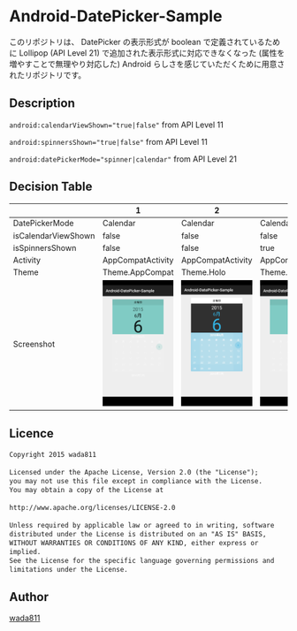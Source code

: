 Android-DatePicker-Sample
====

このリポジトリは、
DatePicker の表示形式が boolean で定義されているために
Lollipop (API Level 21) で追加された表示形式に対応できなくなった
(属性を増やすことで無理やり対応した)
Android らしさを感じていただくために用意されたリポジトリです。

## Description
`android:calendarViewShown="true|false"` from API Level 11

`android:spinnersShown="true|false"` from API Level 11

`android:datePickerMode="spinner|calendar"` from API Level 21

## Decision Table

||1|2|3|4|5|6|7|8|9|10|11|12|13|14|15|16|17|18|19|20|21|22|23|24|25|26|27|28|29|30|31|32|33|34|35|36|37|38|39|40|
|---|---|---|---|---|---|---|---|---|---|---|---|---|---|---|---|---|---|---|---|---|---|---|---|---|---|---|---|---|---|---|---|---|---|---|---|---|---|---|---|---|
|DatePickerMode|Calendar|Calendar|Calendar|Calendar|Calendar|Calendar|Calendar|Calendar|Spinner|Spinner|Spinner|Spinner|Spinner|Spinner|Spinner|Spinner|Spinner|Spinner|Spinner|Spinner|Calendar|Calendar|Calendar|Calendar|Calendar|Calendar|Calendar|Calendar|Spinner|Spinner|Spinner|Spinner|Spinner|Spinner|Spinner|Spinner|Spinner|Spinner|Spinner|Spinner|
|isCalendarViewShown|false|false|false|false|true|true|true|true|false|false|false|false|false|false|true|true|true|true|true|true|false|false|false|false|true|true|true|true|false|false|false|false|false|false|true|true|true|true|true|true|
|isSpinnersShown|false|false|true|true|false|false|true|true|false|false|false|true|true|true|false|false|false|true|true|true|false|false|true|true|false|false|true|true|false|false|false|true|true|true|false|false|false|true|true|true|
|Activity|AppCompatActivity|AppCompatActivity|AppCompatActivity|AppCompatActivity|AppCompatActivity|AppCompatActivity|AppCompatActivity|AppCompatActivity|AppCompatActivity|AppCompatActivity|AppCompatActivity|AppCompatActivity|AppCompatActivity|AppCompatActivity|AppCompatActivity|AppCompatActivity|AppCompatActivity|AppCompatActivity|AppCompatActivity|AppCompatActivity|FragmentActivity|FragmentActivity|FragmentActivity|FragmentActivity|FragmentActivity|FragmentActivity|FragmentActivity|FragmentActivity|FragmentActivity|FragmentActivity|FragmentActivity|FragmentActivity|FragmentActivity|FragmentActivity|FragmentActivity|FragmentActivity|FragmentActivity|FragmentActivity|FragmentActivity|FragmentActivity|
|Theme|Theme.AppCompat|Theme.Holo|Theme.AppCompat|Theme.Holo|Theme.AppCompat|Theme.Holo|Theme.AppCompat|Theme.Holo|Theme.AppCompat|Theme.Black|Theme.Holo|Theme.AppCompat|Theme.Black|Theme.Holo|Theme.AppCompat|Theme.Black|Theme.Holo|Theme.AppCompat|Theme.Black|Theme.Holo|Theme.AppCompat|Theme.Holo|Theme.AppCompat|Theme.Holo|Theme.AppCompat|Theme.Holo|Theme.AppCompat|Theme.Holo|Theme.AppCompat|Theme.Black|Theme.Holo|Theme.AppCompat|Theme.Black|Theme.Holo|Theme.AppCompat|Theme.Black|Theme.Holo|Theme.AppCompat|Theme.Black|Theme.Holo|
|Screenshot|![DatePickerInAppCompatActivity_Calendar_isCalendarViewShown_false_isSpinnersShown_false_Theme_AppCompat.png](./screenshots/DatePickerInAppCompatActivity_Calendar_isCalendarViewShown_false_isSpinnersShown_false_Theme_AppCompat.png)|![DatePickerInAppCompatActivity_Calendar_isCalendarViewShown_false_isSpinnersShown_false_Theme_Holo.png](./screenshots/DatePickerInAppCompatActivity_Calendar_isCalendarViewShown_false_isSpinnersShown_false_Theme_Holo.png)|![DatePickerInAppCompatActivity_Calendar_isCalendarViewShown_false_isSpinnersShown_true_Theme_AppCompat.png](./screenshots/DatePickerInAppCompatActivity_Calendar_isCalendarViewShown_false_isSpinnersShown_true_Theme_AppCompat.png)|![DatePickerInAppCompatActivity_Calendar_isCalendarViewShown_false_isSpinnersShown_true_Theme_Holo.png](./screenshots/DatePickerInAppCompatActivity_Calendar_isCalendarViewShown_false_isSpinnersShown_true_Theme_Holo.png)|![DatePickerInAppCompatActivity_Calendar_isCalendarViewShown_true_isSpinnersShown_false_Theme_AppCompat.png](./screenshots/DatePickerInAppCompatActivity_Calendar_isCalendarViewShown_true_isSpinnersShown_false_Theme_AppCompat.png)|![DatePickerInAppCompatActivity_Calendar_isCalendarViewShown_true_isSpinnersShown_false_Theme_Holo.png](./screenshots/DatePickerInAppCompatActivity_Calendar_isCalendarViewShown_true_isSpinnersShown_false_Theme_Holo.png)|![DatePickerInAppCompatActivity_Calendar_isCalendarViewShown_true_isSpinnersShown_true_Theme_AppCompat.png](./screenshots/DatePickerInAppCompatActivity_Calendar_isCalendarViewShown_true_isSpinnersShown_true_Theme_AppCompat.png)|![DatePickerInAppCompatActivity_Calendar_isCalendarViewShown_true_isSpinnersShown_true_Theme_Holo.png](./screenshots/DatePickerInAppCompatActivity_Calendar_isCalendarViewShown_true_isSpinnersShown_true_Theme_Holo.png)|![DatePickerInAppCompatActivity_Spinner_isCalendarViewShown_false_isSpinnersShown_false_Theme_AppCompat.png](./screenshots/DatePickerInAppCompatActivity_Spinner_isCalendarViewShown_false_isSpinnersShown_false_Theme_AppCompat.png)|![DatePickerInAppCompatActivity_Spinner_isCalendarViewShown_false_isSpinnersShown_false_Theme_Black.png](./screenshots/DatePickerInAppCompatActivity_Spinner_isCalendarViewShown_false_isSpinnersShown_false_Theme_Black.png)|![DatePickerInAppCompatActivity_Spinner_isCalendarViewShown_false_isSpinnersShown_false_Theme_Holo.png](./screenshots/DatePickerInAppCompatActivity_Spinner_isCalendarViewShown_false_isSpinnersShown_false_Theme_Holo.png)|![DatePickerInAppCompatActivity_Spinner_isCalendarViewShown_false_isSpinnersShown_true_Theme_AppCompat.png](./screenshots/DatePickerInAppCompatActivity_Spinner_isCalendarViewShown_false_isSpinnersShown_true_Theme_AppCompat.png)|![DatePickerInAppCompatActivity_Spinner_isCalendarViewShown_false_isSpinnersShown_true_Theme_Black.png](./screenshots/DatePickerInAppCompatActivity_Spinner_isCalendarViewShown_false_isSpinnersShown_true_Theme_Black.png)|![DatePickerInAppCompatActivity_Spinner_isCalendarViewShown_false_isSpinnersShown_true_Theme_Holo.png](./screenshots/DatePickerInAppCompatActivity_Spinner_isCalendarViewShown_false_isSpinnersShown_true_Theme_Holo.png)|![DatePickerInAppCompatActivity_Spinner_isCalendarViewShown_true_isSpinnersShown_false_Theme_AppCompat.png](./screenshots/DatePickerInAppCompatActivity_Spinner_isCalendarViewShown_true_isSpinnersShown_false_Theme_AppCompat.png)|![DatePickerInAppCompatActivity_Spinner_isCalendarViewShown_true_isSpinnersShown_false_Theme_Black.png](./screenshots/DatePickerInAppCompatActivity_Spinner_isCalendarViewShown_true_isSpinnersShown_false_Theme_Black.png)|![DatePickerInAppCompatActivity_Spinner_isCalendarViewShown_true_isSpinnersShown_false_Theme_Holo.png](./screenshots/DatePickerInAppCompatActivity_Spinner_isCalendarViewShown_true_isSpinnersShown_false_Theme_Holo.png)|![DatePickerInAppCompatActivity_Spinner_isCalendarViewShown_true_isSpinnersShown_true_Theme_AppCompat.png](./screenshots/DatePickerInAppCompatActivity_Spinner_isCalendarViewShown_true_isSpinnersShown_true_Theme_AppCompat.png)|![DatePickerInAppCompatActivity_Spinner_isCalendarViewShown_true_isSpinnersShown_true_Theme_Black.png](./screenshots/DatePickerInAppCompatActivity_Spinner_isCalendarViewShown_true_isSpinnersShown_true_Theme_Black.png)|![DatePickerInAppCompatActivity_Spinner_isCalendarViewShown_true_isSpinnersShown_true_Theme_Holo.png](./screenshots/DatePickerInAppCompatActivity_Spinner_isCalendarViewShown_true_isSpinnersShown_true_Theme_Holo.png)|![DatePickerInFragmentActivity_Calendar_isCalendarViewShown_false_isSpinnersShown_false_Theme_AppCompat.png](./screenshots/DatePickerInFragmentActivity_Calendar_isCalendarViewShown_false_isSpinnersShown_false_Theme_AppCompat.png)|![DatePickerInFragmentActivity_Calendar_isCalendarViewShown_false_isSpinnersShown_false_Theme_Holo.png](./screenshots/DatePickerInFragmentActivity_Calendar_isCalendarViewShown_false_isSpinnersShown_false_Theme_Holo.png)|![DatePickerInFragmentActivity_Calendar_isCalendarViewShown_false_isSpinnersShown_true_Theme_AppCompat.png](./screenshots/DatePickerInFragmentActivity_Calendar_isCalendarViewShown_false_isSpinnersShown_true_Theme_AppCompat.png)|![DatePickerInFragmentActivity_Calendar_isCalendarViewShown_false_isSpinnersShown_true_Theme_Holo.png](./screenshots/DatePickerInFragmentActivity_Calendar_isCalendarViewShown_false_isSpinnersShown_true_Theme_Holo.png)|![DatePickerInFragmentActivity_Calendar_isCalendarViewShown_true_isSpinnersShown_false_Theme_AppCompat.png](./screenshots/DatePickerInFragmentActivity_Calendar_isCalendarViewShown_true_isSpinnersShown_false_Theme_AppCompat.png)|![DatePickerInFragmentActivity_Calendar_isCalendarViewShown_true_isSpinnersShown_false_Theme_Holo.png](./screenshots/DatePickerInFragmentActivity_Calendar_isCalendarViewShown_true_isSpinnersShown_false_Theme_Holo.png)|![DatePickerInFragmentActivity_Calendar_isCalendarViewShown_true_isSpinnersShown_true_Theme_AppCompat.png](./screenshots/DatePickerInFragmentActivity_Calendar_isCalendarViewShown_true_isSpinnersShown_true_Theme_AppCompat.png)|![DatePickerInFragmentActivity_Calendar_isCalendarViewShown_true_isSpinnersShown_true_Theme_Holo.png](./screenshots/DatePickerInFragmentActivity_Calendar_isCalendarViewShown_true_isSpinnersShown_true_Theme_Holo.png)|![DatePickerInFragmentActivity_Spinner_isCalendarViewShown_false_isSpinnersShown_false_Theme_AppCompat.png](./screenshots/DatePickerInFragmentActivity_Spinner_isCalendarViewShown_false_isSpinnersShown_false_Theme_AppCompat.png)|![DatePickerInFragmentActivity_Spinner_isCalendarViewShown_false_isSpinnersShown_false_Theme_Black.png](./screenshots/DatePickerInFragmentActivity_Spinner_isCalendarViewShown_false_isSpinnersShown_false_Theme_Black.png)|![DatePickerInFragmentActivity_Spinner_isCalendarViewShown_false_isSpinnersShown_false_Theme_Holo.png](./screenshots/DatePickerInFragmentActivity_Spinner_isCalendarViewShown_false_isSpinnersShown_false_Theme_Holo.png)|![DatePickerInFragmentActivity_Spinner_isCalendarViewShown_false_isSpinnersShown_true_Theme_AppCompat.png](./screenshots/DatePickerInFragmentActivity_Spinner_isCalendarViewShown_false_isSpinnersShown_true_Theme_AppCompat.png)|![DatePickerInFragmentActivity_Spinner_isCalendarViewShown_false_isSpinnersShown_true_Theme_Black.png](./screenshots/DatePickerInFragmentActivity_Spinner_isCalendarViewShown_false_isSpinnersShown_true_Theme_Black.png)|![DatePickerInFragmentActivity_Spinner_isCalendarViewShown_false_isSpinnersShown_true_Theme_Holo.png](./screenshots/DatePickerInFragmentActivity_Spinner_isCalendarViewShown_false_isSpinnersShown_true_Theme_Holo.png)|![DatePickerInFragmentActivity_Spinner_isCalendarViewShown_true_isSpinnersShown_false_Theme_AppCompat.png](./screenshots/DatePickerInFragmentActivity_Spinner_isCalendarViewShown_true_isSpinnersShown_false_Theme_AppCompat.png)|![DatePickerInFragmentActivity_Spinner_isCalendarViewShown_true_isSpinnersShown_false_Theme_Black.png](./screenshots/DatePickerInFragmentActivity_Spinner_isCalendarViewShown_true_isSpinnersShown_false_Theme_Black.png)|![DatePickerInFragmentActivity_Spinner_isCalendarViewShown_true_isSpinnersShown_false_Theme_Holo.png](./screenshots/DatePickerInFragmentActivity_Spinner_isCalendarViewShown_true_isSpinnersShown_false_Theme_Holo.png)|![DatePickerInFragmentActivity_Spinner_isCalendarViewShown_true_isSpinnersShown_true_Theme_AppCompat.png](./screenshots/DatePickerInFragmentActivity_Spinner_isCalendarViewShown_true_isSpinnersShown_true_Theme_AppCompat.png)|![DatePickerInFragmentActivity_Spinner_isCalendarViewShown_true_isSpinnersShown_true_Theme_Black.png](./screenshots/DatePickerInFragmentActivity_Spinner_isCalendarViewShown_true_isSpinnersShown_true_Theme_Black.png)|![DatePickerInFragmentActivity_Spinner_isCalendarViewShown_true_isSpinnersShown_true_Theme_Holo.png](./screenshots/DatePickerInFragmentActivity_Spinner_isCalendarViewShown_true_isSpinnersShown_true_Theme_Holo.png)|

## Licence

    Copyright 2015 wada811

    Licensed under the Apache License, Version 2.0 (the "License");
    you may not use this file except in compliance with the License.
    You may obtain a copy of the License at

    http://www.apache.org/licenses/LICENSE-2.0

    Unless required by applicable law or agreed to in writing, software
    distributed under the License is distributed on an "AS IS" BASIS,
    WITHOUT WARRANTIES OR CONDITIONS OF ANY KIND, either express or implied.
    See the License for the specific language governing permissions and
    limitations under the License.

## Author

[wada811](https://github.com/wada811)